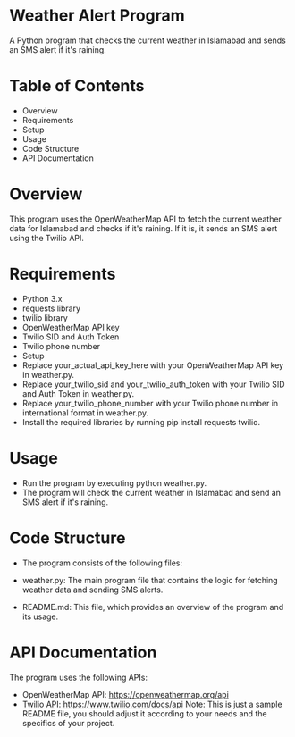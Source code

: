 # Weather Alert Program
A Python program that checks the current weather in Islamabad and sends an SMS alert if it's raining.

# Table of Contents
- Overview
- Requirements
- Setup
- Usage
- Code Structure
- API Documentation
# Overview
This program uses the OpenWeatherMap API to fetch the current weather data for Islamabad and checks if it's raining. If it is, it sends an SMS alert using the Twilio API.

# Requirements
- Python 3.x
- requests library
- twilio library
- OpenWeatherMap API key
- Twilio SID and Auth Token
- Twilio phone number
- Setup
- Replace your_actual_api_key_here with your OpenWeatherMap API key in weather.py.
- Replace your_twilio_sid and your_twilio_auth_token with your Twilio SID and Auth Token in weather.py.
- Replace your_twilio_phone_number with your Twilio phone number in international format in weather.py.
- Install the required libraries by running pip install requests twilio.
# Usage
- Run the program by executing python weather.py.
- The program will check the current weather in Islamabad and send an SMS alert if it's raining.
# Code Structure
- The program consists of the following files:

- weather.py: The main program file that contains the logic for fetching weather data and sending SMS alerts.
- README.md: This file, which provides an overview of the program and its usage.
# API Documentation
The program uses the following APIs:

- OpenWeatherMap API: https://openweathermap.org/api
- Twilio API: https://www.twilio.com/docs/api
Note: This is just a sample README file, you should adjust it according to your needs and the specifics of your project.
